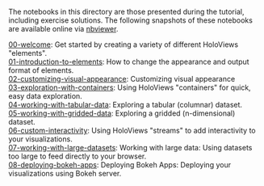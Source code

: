 
The notebooks in this directory are those presented during the tutorial,
including exercise solutions. The following snapshots of these notebooks
are available online via [nbviewer](https://nbviewer.jupyter.org).


[00-welcome](https://nbviewer.jupyter.org/gist/jlstevens/adb550e7a43fbafafeef7bd4d263e026): Get started by creating a variety of different HoloViews "elements". <br>
[01-introduction-to-elements](https://nbviewer.jupyter.org/gist/jlstevens/93fec6e5c35262fbbb6ecb16b7b4d6ed): How to change the appearance and output format of elements.<br>
[02-customizing-visual-appearance](https://nbviewer.jupyter.org/gist/jlstevens/2fcdb6795801b93ef5bb7fd0301a2cb5): Customizing visual appearance<br>
[03-exploration-with-containers](https://nbviewer.jupyter.org/gist/jlstevens/cefb3a51ec1927613a48cfea73dc25f4): Using HoloViews "containers" for quick, easy data exploration.<br>
[04-working-with-tabular-data](https://nbviewer.jupyter.org/gist/jlstevens/d8c2233b8e9ae6aeddd8bd3673c2504b): Exploring a tabular (columnar) dataset.<br>
[05-working-with-gridded-data](https://nbviewer.jupyter.org/gist/jlstevens/addb349ab03ae1d5181cd9b7013aaeb7):  Exploring a gridded (n-dimensional) dataset.<br>
[06-custom-interactivity](https://nbviewer.jupyter.org/gist/jlstevens/3942b51e0e7a75df9a437f151936ef70): Using HoloViews "streams" to add interactivity to your visualizations.<br>
[07-working-with-large-datasets](https://nbviewer.jupyter.org/gist/jlstevens/4f7348b5fa67d51d3b71670fca5c22ae):  Working with large data: Using datasets too large to feed directly to your browser.<br>
[08-deploying-bokeh-apps](https://nbviewer.jupyter.org/gist/jlstevens/f13d16581399195a5889d95ecd70b3b8): Deploying Bokeh Apps: Deploying your visualizations using Bokeh server.<br>
